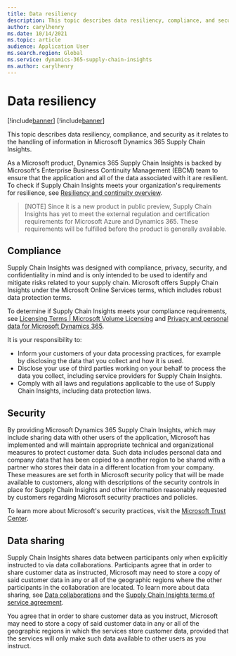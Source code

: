 ```yaml
---
title: Data resiliency
description: This topic describes data resiliency, compliance, and security as it relates to the handling of information in Microsoft Dynamics 365 Supply Chain Insights.
author: carylhenry
ms.date: 10/14/2021
ms.topic: article
audience: Application User
ms.search.region: Global
ms.service: dynamics-365-supply-chain-insights
ms.author: carylhenry
---
```


# Data resiliency

[!include[banner](includes/banner.md)]
[!include[banner](includes/preview-banner.md)]

This topic describes data resiliency, compliance, and security as it relates to the handling of information in Microsoft Dynamics 365 Supply Chain Insights.

As a Microsoft product, Dynamics 365 Supply Chain Insights is backed by Microsoft's Enterprise Business Continuity Management (EBCM) team to ensure that the application and all of the data associated with it are resilient. To check if Supply Chain Insights meets your organization's requirements for resilience, see [Resiliency and continuity overview](/compliance/assurance/assurance-resiliency-and-continuity).

> [NOTE]
> Since it is a new product in public preview, Supply Chain Insights has yet to meet the external regulation and certification requirements for Microsoft Azure and Dynamics 365. These requirements will be fulfilled before the product is generally available. 

## Compliance

Supply Chain Insights was designed with compliance, privacy, security, and confidentiality in mind and is only intended to be used to identify and mitigate risks related to your supply chain. Microsoft offers Supply Chain Insights under the Microsoft Online Services terms, which includes robust data protection terms.

To determine if Supply Chain Insights meets your compliance requirements, see [Licensing Terms | Microsoft Volume Licensing](https://www.microsoft.com/licensing/product-licensing/products?rtc=1) and [Privacy and personal data for Microsoft Dynamics 365](/dynamics365/get-started/gdpr/). 

It is your responsibility to:
- Inform your customers of your data processing practices, for example by disclosing the data that you collect and how it is used.
- Disclose your use of third parties working on your behalf to process the data you collect, including service providers for Supply Chain Insights.
- Comply with all laws and regulations applicable to the use of Supply Chain Insights, including data protection laws.

## Security

By providing Microsoft Dynamics 365 Supply Chain Insights, which may include sharing data with other users of the application, Microsoft has implemented and will maintain appropriate technical and organizational measures to protect customer data. Such data includes personal data and company data that has been copied to a another region to be shared with a partner who stores their data in a different location from your company. These measures are set forth in Microsoft security policy that will be made available to customers, along with descriptions of the security controls in place for Supply Chain Insights and other information reasonably requested by customers regarding Microsoft security practices and policies.

To learn more about Microsoft's security practices, visit the [Microsoft Trust Center](https://www.microsoft.com/en-us/trust-center).

## Data sharing

Supply Chain Insights shares data between participants only when explicitly instructed to via data collaborations. Participants agree that in order to share customer data as instructed, Microsoft may need to store a copy of said customer data in any or all of the geographic regions where the other participants in the collaboration are located. To learn more about data sharing, see [Data collaborations](create-collaboration.md) and the [Supply Chain Insights terms of service agreement](https://aka.ms/scitc). 

You agree that in order to share customer data as you instruct, Microsoft may need to store a copy of said customer data in any or all of the geographic regions in which the services store customer data, provided that the services will only make such data available to other users as you instruct.

